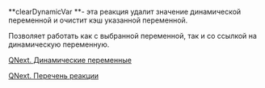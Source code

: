 
**clearDynamicVar **- эта реакция удалит значение динамической переменной и очистит кэш указанной переменной.



Позволяет работать как с выбранной переменной, так и со ссылкой на динамическую переменную.



[QNext. Динамические переменные](/docs-test/ph/QNext-admin-reaction-DynamicVariable-05-01)

[QNext. Перечень реакции](/docs-test/ph/QNext-admin-reaction-about-05-01)